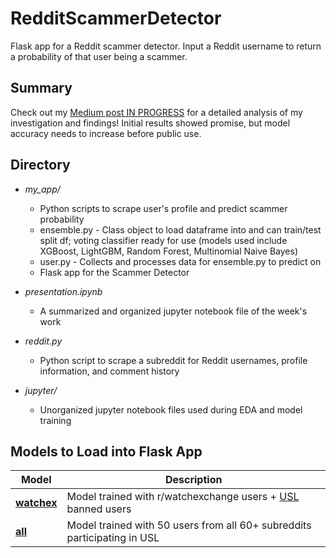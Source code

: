 # RedditScammerDetector

Flask app for a Reddit scammer detector. Input a Reddit username to return a probability of that user being a scammer.

## Summary

Check out my [Medium post IN PROGRESS](https://medium.com/p/1bdc024c8d69/) for a detailed analysis of my investigation and findings!
Initial results showed promise, but model accuracy needs to increase before public use.

## Directory

* *my_app/* 
  * Python scripts to scrape user's profile and predict scammer probability
   * ensemble.py - Class object to load dataframe into and can train/test split df; voting classifier ready for use (models used include XGBoost, LightGBM, Random Forest, Multinomial Naive Bayes)
   * user.py - Collects and processes data for ensemble.py to predict on
  * Flask app for the Scammer Detector

* *presentation.ipynb* 
  * A summarized and organized jupyter notebook file of the week's work

* *reddit.py*
  * Python script to scrape a subreddit for Reddit usernames, profile information, and comment history

* *jupyter/* 
  * Unorganized jupyter notebook files used during EDA and model training

## Models to Load into Flask App

| Model      | Description |
|------------|-------------|
|**[watchex]()** | Model trained with r/watchexchange users + [USL](universalscammerlist.com) banned users |
|**[all]()**     | Model trained with 50 users from all 60+ subreddits participating in USL |
